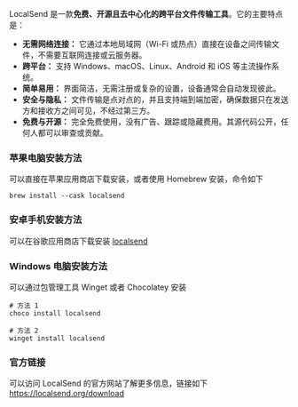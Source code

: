 LocalSend 是一款**免费、开源且去中心化的跨平台文件传输工具**。它的主要特点是：

- **无需网络连接：** 它通过本地局域网（Wi-Fi 或热点）直接在设备之间传输文件，不需要互联网连接或云服务器。
- **跨平台：** 支持 Windows、macOS、Linux、Android 和 iOS 等主流操作系统。
- **简单易用：** 界面简洁，无需注册或复杂的设置，设备通常会自动发现彼此。
- **安全与隐私：** 文件传输是点对点的，并且支持端到端加密，确保数据只在发送方和接收方之间可见，不经过第三方。
- **免费与开源：** 完全免费使用，没有广告、跟踪或隐藏费用。其源代码公开，任何人都可以审查或贡献。

### 苹果电脑安装方法

可以直接在苹果应用商店下载安装，或者使用 Homebrew 安装，命令如下

```shell
brew install --cask localsend
```

### 安卓手机安装方法

可以在谷歌应用商店下载安装 [localsend](https://play.google.com/store/apps/details?id=org.localsend.localsend_app)

### Windows 电脑安装方法

可以通过包管理工具 Winget 或者 Chocolatey 安装

```shell
# 方法 1
choco install localsend

# 方法 2
winget install localsend
```

### 官方链接

可以访问 LocalSend 的官方网站了解更多信息，链接如下  
https://localsend.org/download
